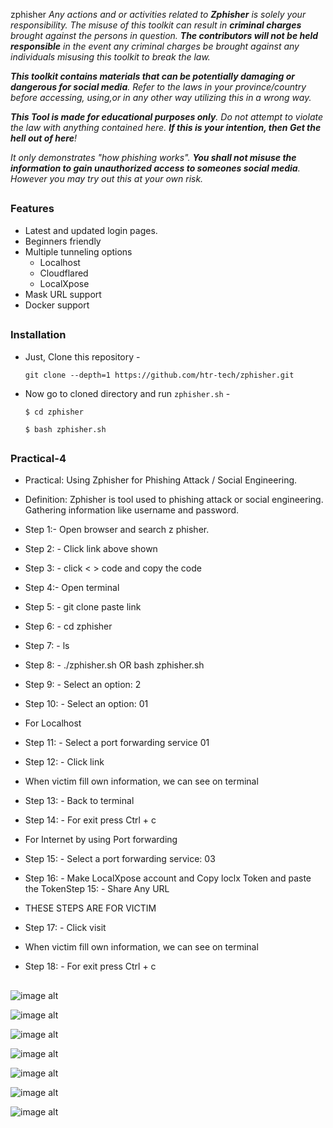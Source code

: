 zphisher
<i>Any actions and or activities related to <b>Zphisher</b> is solely your responsibility. The misuse of this toolkit can result in <b>criminal charges</b> brought against the persons in question. <b>The contributors will not be held responsible</b> in the event any criminal charges be brought against any individuals misusing this toolkit to break the law.

<b>This toolkit contains materials that can be potentially damaging or dangerous for social media</b>. Refer to the laws in your province/country before accessing, using,or in any other way utilizing this in a wrong way.

<b>This Tool is made for educational purposes only</b>. Do not attempt to violate the law with anything contained here. <b>If this is your intention, then Get the hell out of here</b>!

It only demonstrates "how phishing works". <b>You shall not misuse the information to gain unauthorized access to someones social media</b>. However you may try out this at your own risk.</i>




##

### Features

- Latest and updated login pages.
- Beginners friendly
- Multiple tunneling options
  - Localhost
  - Cloudflared
  - LocalXpose
- Mask URL support 
- Docker support

##

### Installation


- Just, Clone this repository -
  ```
  git clone --depth=1 https://github.com/htr-tech/zphisher.git
  ```

- Now go to cloned directory and run `zphisher.sh` -
  ```
  $ cd zphisher

  $ bash zphisher.sh
  ```


##
### Practical-4



- Practical: Using Zphisher for Phishing Attack / Social
Engineering.
- Definition: Zphisher is tool used to phishing attack or social
engineering. Gathering information like username and password.





- Step 1:- Open browser and search z phisher.
- Step 2: - Click link above shown
- Step 3: - click < > code and copy the code
- Step 4:- Open terminal
- Step 5: - git clone paste link
- Step 6: - cd zphisher
- Step 7: - ls
- Step 8: - ./zphisher.sh OR bash zphisher.sh
- Step 9: - Select an option: 2
- Step 10: - Select an option: 01
- For Localhost
- Step 11: - Select a port forwarding service  01
- Step 12: - Click link
- When victim fill own information, we can see on terminal
- Step 13: - Back to terminal
- Step 14: - For exit press Ctrl + c
- For Internet by using Port forwarding
- Step 15: - Select a port forwarding service: 03
- Step 16: - Make LocalXpose account and Copy loclx Token and paste the TokenStep 15: - Share Any URL
- THESE STEPS ARE FOR VICTIM
- Step 17: - Click visit
- When victim fill own information, we can see on terminal
- Step 18: - For exit press Ctrl + c

##



![image alt]()

![image alt]()

![image alt]()

![image alt]()

![image alt]()

![image alt]()

![image alt]()
